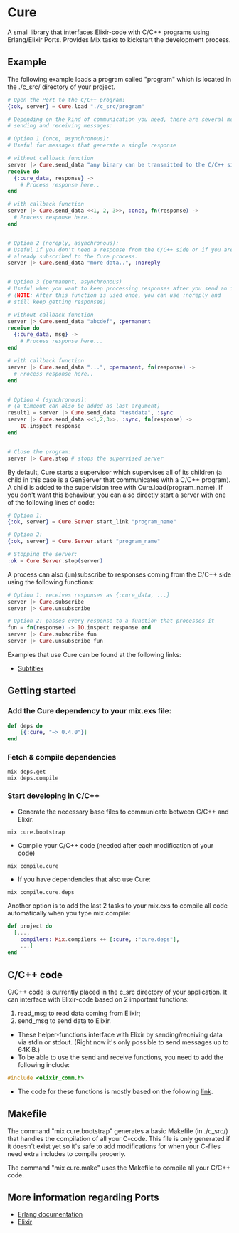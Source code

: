 # Cure

A small library that interfaces Elixir-code with C/C++ programs using Erlang/Elixir Ports. Provides Mix tasks to kickstart the development process.

## Example

The following example loads a program called "program" which is located in the ./c_src/ directory of your project.

```elixir
# Open the Port to the C/C++ program:
{:ok, server} = Cure.load "./c_src/program" 

# Depending on the kind of communication you need, there are several modes for 
# sending and receiving messages:

# Option 1 (once, asynchronous):
# Useful for messages that generate a single response

# without callback function
server |> Cure.send_data "any binary can be transmitted to the C/C++ side!", :once
receive do
  {:cure_data, response} -> 
    # Process response here..
end

# with callback function
server |> Cure.send_data <<1, 2, 3>>, :once, fn(response) ->
  # Process response here..
end


# Option 2 (noreply, asynchronous):
# Useful if you don't need a response from the C/C++ side or if you are 
# already subscribed to the Cure process.
server |> Cure.send_data "more data..", :noreply


# Option 3 (permanent, asynchronous)
# Useful when you want to keep processing responses after you send an initial message
# (NOTE: After this function is used once, you can use :noreply and 
# still keep getting responses)

# without callback function
server |> Cure.send_data "abcdef", :permanent
receive do
  {:cure_data, msg} -> 
    # Process response here...
end

# with callback function
server |> Cure.send_data "...", :permanent, fn(response) ->
  # Process response here..
end


# Option 4 (synchronous):
# (a timeout can also be added as last argument)
result1 = server |> Cure.send_data "testdata", :sync 
server |> Cure.send_data <<1,2,3>>, :sync, fn(response) ->
    IO.inspect response
end


# Close the program:
server |> Cure.stop # stops the supervised server
```

By default, Cure starts a supervisor which supervises all of its children (a child in this case is a GenServer that communicates with a C/C++ program). A child is added to the supervision tree with Cure.load(program_name). If you don't want this behaviour, you can also directly start a server with one of the following lines of code:

```elixir
# Option 1:
{:ok, server} = Cure.Server.start_link "program_name"

# Option 2:
{:ok, server} = Cure.Server.start "program_name"

# Stopping the server:
:ok = Cure.Server.stop(server)
```

A process can also (un)subscribe to responses coming from the C/C++ side using the following functions:

```elixir
# Option 1: receives responses as {:cure_data, ...}
server |> Cure.subscribe
server |> Cure.unsubscribe

# Option 2: passes every response to a function that processes it
fun = fn(response) -> IO.inspect response end
server |> Cure.subscribe fun
server |> Cure.unsubscribe fun
```

Examples that use Cure can be found at the following links:

- [Subtitlex](https://github.com/Primordus/Subtitlex)

## Getting started

### Add the Cure dependency to your mix.exs file:
```elixir
def deps do
	[{:cure, "~> 0.4.0"}]
end
```
### Fetch & compile dependencies
```
mix deps.get
mix deps.compile
```

### Start developing in C/C++

- Generate the necessary base files to communicate between C/C++ and Elixir:
```
mix cure.bootstrap
```

- Compile your C/C++ code (needed after each modification of your code)
```
mix compile.cure
```

- If you have dependencies that also use Cure:
```
mix compile.cure.deps
```

Another option is to add the last 2 tasks to your mix.exs to compile all code
automatically when you type mix.compile:

```elixir
def project do
  [...,
    compilers: Mix.compilers ++ [:cure, :"cure.deps"],
    ...]
end
```

## C/C++ code

C/C++ code is currently placed in the c_src directory of your application.
It can interface with Elixir-code based on 2 important functions:

1. read_msg to read data coming from Elixir;
2. send_msg to send data to Elixir.

- These helper-functions interface with Elixir by sending/receiving data via stdin or stdout. (Right now it's only possible to send messages up to 64KiB.)
- To be able to use the send and receive functions, you need to add the following include:
```C
#include <elixir_comm.h>
```

- The code for these functions is mostly based on the following [link](http://www.erlang.org/doc/tutorial/c_port.html#id57564).

## Makefile

The command "mix cure.bootstrap" generates a basic Makefile (in ./c_src/) that handles the compilation of all your C-code. This file is only generated if it doesn't exist yet so it's safe to add modifications for when your C-files need extra includes to compile properly.

The command "mix cure.make" uses the Makefile to compile all your C/C++ code.

## More information regarding Ports

- [Erlang documentation](http://www.erlang.org/doc/tutorial/c_port.html)
- [Elixir](http://elixir-lang.org/docs/stable/elixir/Port.html)
